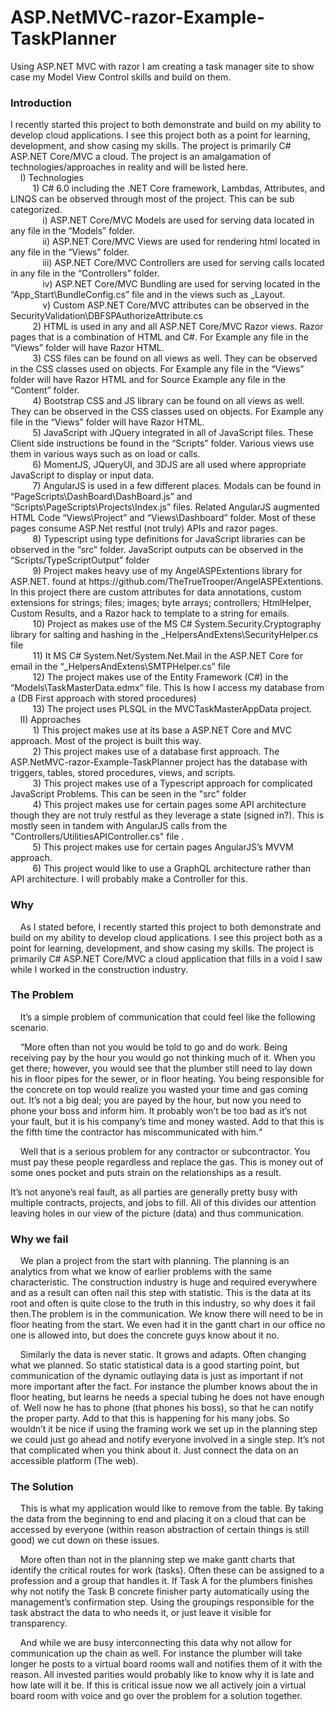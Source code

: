 # ASP.NetMVC-razor-Example-TaskPlanner
Using ASP.NET MVC with razor I am creating a task manager site to show case my Model View Control skills and build on them.

<h3>Introduction</h3> 
<p>I recently started this project to both demonstrate and build on my ability to develop cloud applications. I see this project both as a point for learning, development, and show casing my skills. The project is primarily C# ASP.NET Core/MVC a cloud. The project is an amalgamation of technologies/approaches in reality and will be listed here.<br/>
&nbsp;&nbsp;&nbsp;&nbsp;I)	Technologies<br/>
&nbsp;&nbsp;&nbsp;&nbsp;&nbsp;&nbsp;&nbsp;&nbsp;    1)	C# 6.0 including the .NET Core framework, Lambdas, Attributes, and LINQS can be observed through most of the project. This   can be sub categorized. <br/>
&nbsp;&nbsp;&nbsp;&nbsp;&nbsp;&nbsp;&nbsp;&nbsp;&nbsp;&nbsp;&nbsp;&nbsp;        i)	ASP.NET Core/MVC Models are used for serving data located in any file in the “Models” folder.<br/>
&nbsp;&nbsp;&nbsp;&nbsp;&nbsp;&nbsp;&nbsp;&nbsp;&nbsp;&nbsp;&nbsp;&nbsp;        ii)	ASP.NET Core/MVC Views are used for rendering html located in any file in the “Views” folder.<br/>
&nbsp;&nbsp;&nbsp;&nbsp;&nbsp;&nbsp;&nbsp;&nbsp;&nbsp;&nbsp;&nbsp;&nbsp;        iii)	ASP.NET Core/MVC Controllers are used for serving calls located in any file in the “Controllers” folder.<br/>
&nbsp;&nbsp;&nbsp;&nbsp;&nbsp;&nbsp;&nbsp;&nbsp;&nbsp;&nbsp;&nbsp;&nbsp;        iv)	ASP.NET Core/MVC Bundling are used for serving located in the “App_Start\BundleConfig.cs” file and in the views such as _Layout.<br/>
&nbsp;&nbsp;&nbsp;&nbsp;&nbsp;&nbsp;&nbsp;&nbsp;&nbsp;&nbsp;&nbsp;&nbsp;        v)	Custom ASP.NET Core/MVC  attributes can be observed in the SecurityValidation\DBFSPAuthorizeAttribute.cs<br/>
&nbsp;&nbsp;&nbsp;&nbsp;&nbsp;&nbsp;&nbsp;&nbsp;    2)	HTML is used in any and all ASP.NET Core/MVC Razor views. Razor pages that is a combination of HTML and C#. For Example any file in the “Views” folder will have Razor HTML.<br/>
&nbsp;&nbsp;&nbsp;&nbsp;&nbsp;&nbsp;&nbsp;&nbsp;    3)	CSS files can be found on all views as well. They can be observed in the CSS classes used on objects. For Example any file in the “Views” folder will have Razor HTML and for Source Example any file in the “Content” folder.  <br/>
&nbsp;&nbsp;&nbsp;&nbsp;&nbsp;&nbsp;&nbsp;&nbsp;    4)	Bootstrap CSS and JS library can be found on all views as well. They can be observed in the CSS classes used on objects. For Example any file in the “Views” folder will have Razor HTML.<br/>
&nbsp;&nbsp;&nbsp;&nbsp;&nbsp;&nbsp;&nbsp;&nbsp;    5)	JavaScript with JQuery integrated in all of JavaScript files. These Client side instructions be found in the “Scripts” folder. Various views use them in various ways such as on load or calls.<br/>
&nbsp;&nbsp;&nbsp;&nbsp;&nbsp;&nbsp;&nbsp;&nbsp;    6)	MomentJS, JQueryUI, and 3DJS are all used where appropriate JavaScript to display or input data.<br/>
&nbsp;&nbsp;&nbsp;&nbsp;&nbsp;&nbsp;&nbsp;&nbsp;    7)	AngularJS is used in a few different places. Modals can be found in “PageScripts\DashBoard\DashBoard.js” and “Scripts\PageScripts\Projects\Index.js” files. Related AngularJS augmented HTML Code “Views\Project” and “Views\Dashboard” folder. Most of these pages consume ASP.Net restful (not truly) APIs and razor pages. <br/>
&nbsp;&nbsp;&nbsp;&nbsp;&nbsp;&nbsp;&nbsp;&nbsp;    8)	Typescript using type definitions for JavaScript libraries can be observed in the “src” folder. JavaScript outputs can be observed in the “Scripts/TypeScriptOutput” folder<br/>
&nbsp;&nbsp;&nbsp;&nbsp;&nbsp;&nbsp;&nbsp;&nbsp;    9)	Project makes heavy use of my AngelASPExtentions library for ASP.NET. found at https://github.com/TheTrueTrooper/AngelASPExtentions. In this project there are custom attributes for data annotations, custom extensions for strings; files; images; byte arrays; controllers; HtmlHelper, Custom Results, and a Razor hack to template to a string for emails.<br/>
&nbsp;&nbsp;&nbsp;&nbsp;&nbsp;&nbsp;&nbsp;&nbsp;    10)	Project as makes use of the MS C# System.Security.Cryptography library for salting and hashing in the _HelpersAndExtens\SecurityHelper.cs file<br/>
&nbsp;&nbsp;&nbsp;&nbsp;&nbsp;&nbsp;&nbsp;&nbsp;    11)	It MS C# System.Net/System.Net.Mail in the ASP.NET Core for email in the “_HelpersAndExtens\SMTPHelper.cs” file <br/>
&nbsp;&nbsp;&nbsp;&nbsp;&nbsp;&nbsp;&nbsp;&nbsp;    12)	The project makes use of the Entity Framework (C#) in the “Models\TaskMasterData.edmx” file. This Is how I access my database from a (DB First approach with stored procedures)<br/>
&nbsp;&nbsp;&nbsp;&nbsp;&nbsp;&nbsp;&nbsp;&nbsp;    13)	The project uses PLSQL in the MVCTaskMasterAppData project. <br/>
&nbsp;&nbsp;&nbsp;&nbsp;II)	Approaches<br/>
&nbsp;&nbsp;&nbsp;&nbsp;&nbsp;&nbsp;&nbsp;&nbsp;    1)	This project makes use at its base a ASP.NET Core and MVC approach. Most of the project is built this way.<br/>
&nbsp;&nbsp;&nbsp;&nbsp;&nbsp;&nbsp;&nbsp;&nbsp;    2)	This project makes use of a database first approach. The ASP.NetMVC-razor-Example-TaskPlanner project has the database with triggers, tables, stored procedures, views, and scripts.<br/>
&nbsp;&nbsp;&nbsp;&nbsp;&nbsp;&nbsp;&nbsp;&nbsp;    3)	This project makes use of a Typescript approach for complicated JavaScript Problems. This can be seen in the "src" folder<br/>
&nbsp;&nbsp;&nbsp;&nbsp;&nbsp;&nbsp;&nbsp;&nbsp;    4)	This project makes use for certain pages some API architecture though they are not truly restful as they leverage a state (signed in?). This is mostly seen in tandem with AngularJS calls from the "Controllers/UtilitiesAPIController.cs" file .<br/>
&nbsp;&nbsp;&nbsp;&nbsp;&nbsp;&nbsp;&nbsp;&nbsp;    5)	This project makes use for certain pages AngularJS’s MVVM approach.<br/>
&nbsp;&nbsp;&nbsp;&nbsp;&nbsp;&nbsp;&nbsp;&nbsp;    6)  This project would like to use a GraphQL architecture rather than API architecture. I will probably make a Controller for this.</p>

<h3>Why</h3>  

<p>&nbsp;&nbsp;&nbsp;&nbsp;As I stated before, I recently started this project to both demonstrate and build on my ability to develop cloud applications. I see this project both as a point for learning, development, and show casing my skills. The project is primarily C# ASP.NET Core/MVC a cloud application that fills in a void I saw while I worked in the construction industry. </p>

<h3>The Problem</h3>

<p>&nbsp;&nbsp;&nbsp;&nbsp;It’s a simple problem of communication that could feel like the following scenario.</p>
<p>&nbsp;&nbsp;&nbsp;&nbsp;“More often than not you would be told to go and do work. Being receiving pay by the hour you would go not thinking much of it. When you get there; however, you would see that the plumber still need to lay down his in floor pipes for the sewer, or in floor heating. You being responsible for the concrete on top would realize you wasted your time and gas coming out. 
It’s not a big deal; you are payed by the hour, but now you need to phone your boss and inform him. It probably won’t be too bad as it’s not your fault, but it is his company’s time and money wasted. Add to that this is the fifth time the contractor has miscommunicated with him.“</p>
<p>&nbsp;&nbsp;&nbsp;&nbsp;Well that is a serious problem for any contractor or subcontractor. You must pay these people regardless and replace the gas. This is money out of some ones pocket and puts strain on the relationships as a result.</p>
<p>It’s not anyone’s real fault, as all parties are generally pretty busy with multiple contracts, projects, and jobs to fill. All of this divides our attention leaving holes in our view of the picture (data) and thus communication.</p>

<h3>Why we fail</h3>

<p>&nbsp;&nbsp;&nbsp;&nbsp;We plan a project from the start with planning. The planning is an analytics from what we know of earlier problems with the same characteristic. The construction industry is huge and required everywhere and as a result can often nail this step with statistic. This is the data at its root and often is quite close to the truth in this industry, so why does it fail then.The problem is in the communication. We know there will need to be in floor heating from the start. We even had it in the gantt chart in our office no one is allowed into, but does the concrete guys know about it no.</p>
<p>&nbsp;&nbsp;&nbsp;&nbsp;Similarly the data is never static. It grows and adapts. Often changing what we planned. So static statistical data is a good starting point, but communication of the dynamic outlaying data is just as important if not more important after the fact. For instance the plumber knows about the in floor heating, but learns he needs a special tubing he does not have enough of. Well now he has to phone (that phones his boss), so that he can notify the proper party. Add to that this is happening for his many jobs.
So wouldn’t it be nice if using the framing work we set up in the planning step we could just go ahead and notify everyone involved in a single step. It’s not that complicated when you think about it. Just connect the data on an accessible platform (The web).</p>

<h3>The Solution</h3>

<p>&nbsp;&nbsp;&nbsp;&nbsp;This is what my application would like to remove from the table. By taking the data from the beginning to end and placing it on a cloud that can be accessed by everyone (within reason abstraction of certain things is still good) we cut down on these issues.</p>
<p>&nbsp;&nbsp;&nbsp;&nbsp;More often than not in the planning step we make gantt charts that identify the critical routes for work (tasks). Often these can be assigned to a profession and a group that handles it. If Task A for the plumbers finishes why not notify the Task B concrete finisher party automatically using the management’s confirmation step. Using the groupings responsible for the task abstract the data to who needs it, or just leave it visible for transparency.</p>
<p>&nbsp;&nbsp;&nbsp;&nbsp;And while we are busy interconnecting this data why not allow for communication up the chain as well. For instance the plumber will take longer he posts to a virtual board rooms wall and notifies them of it with the reason. All invested parities would probably like to know why it is late and how late will it be. If this is critical issue now we all actively join a virtual board room with voice and go over the problem for a solution together.</p>
</span>
